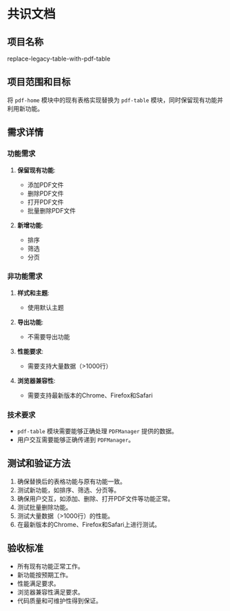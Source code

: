 # 共识文档

## 项目名称
replace-legacy-table-with-pdf-table

## 项目范围和目标
将 `pdf-home` 模块中的现有表格实现替换为 `pdf-table` 模块，同时保留现有功能并利用新功能。

## 需求详情

### 功能需求
1. **保留现有功能**:
   - 添加PDF文件
   - 删除PDF文件
   - 打开PDF文件
   - 批量删除PDF文件

2. **新增功能**:
   - 排序
   - 筛选
   - 分页

### 非功能需求
1. **样式和主题**:
   - 使用默认主题

2. **导出功能**:
   - 不需要导出功能

3. **性能要求**:
   - 需要支持大量数据（>1000行）

4. **浏览器兼容性**:
   - 需要支持最新版本的Chrome、Firefox和Safari

### 技术要求
- `pdf-table` 模块需要能够正确处理 `PDFManager` 提供的数据。
- 用户交互需要能够正确传递到 `PDFManager`。

## 测试和验证方法
1. 确保替换后的表格功能与原有功能一致。
2. 测试新功能，如排序、筛选、分页等。
3. 确保用户交互，如添加、删除、打开PDF文件等功能正常。
4. 测试批量删除功能。
5. 测试大量数据（>1000行）的性能。
6. 在最新版本的Chrome、Firefox和Safari上进行测试。

## 验收标准
- 所有现有功能正常工作。
- 新功能按预期工作。
- 性能满足要求。
- 浏览器兼容性满足要求。
- 代码质量和可维护性得到保证。